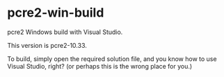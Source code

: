 # pcre2-win-build

pcre2 Windows build with Visual Studio.

This version is pcre2-10.33.

To build, simply open the required solution file, and
you know how to use Visual Studio, right?
(or perhaps this is the wrong place for you.)
